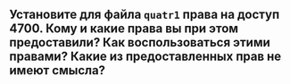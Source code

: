 ## Установите для файла `quatr1` права на доступ 4700. Кому и какие права вы при этом предоставили? Как воспользоваться этими правами? Какие из предоставленных прав не имеют смысла?


